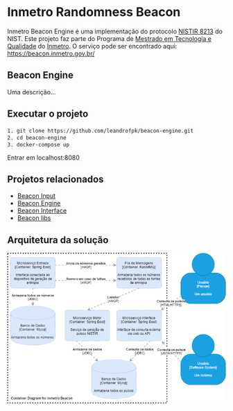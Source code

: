 # Inmetro Randomness Beacon

Inmetro Beacon Engine é uma implementação do protocolo [NISTIR 8213](https://csrc.nist.gov/projects/interoperable-randomness-beacons) do NIST.  Este projeto faz parte do Programa de [Mestrado em Tecnologia e Qualidade](http://www.inmetro.gov.br/ensino_e_pesquisa/mpmq/index.asp) do [Inmetro](https://www4.inmetro.gov.br/).  O serviço pode ser encontrado aqui: https://beacon.inmetro.gov.br/

## Beacon Engine

Uma descrição...

## Executar o projeto

```
1. git clone https://github.com/leandrofpk/beacon-engine.git
2. cd beacon-engine
3. docker-compose up
```

Entrar em localhost:8080

## Projetos relacionados

 * [Beacon Input](https://github.com/leandrofpk/beacon-input)
 * [Beacon Engine](https://github.com/leandrofpk/beacon-engine)
 * [Beacon Interface](https://github.com/leandrofpk/beacon-interface) 
 * [Beacon libs](https://github.com/leandrofpk/beacon-libs)

## Arquitetura da solução

![Teste](https://github.com/leandrofpk/beacon-engine/blob/master/docs/c4-beacon-conteiner-v1.png)

